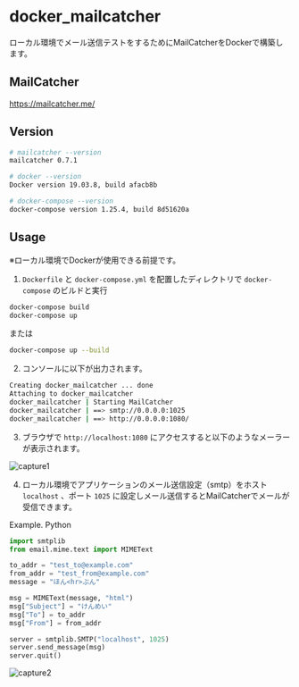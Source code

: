 # docker_mailcatcher
ローカル環境でメール送信テストをするためにMailCatcherをDockerで構築します。

## MailCatcher
https://mailcatcher.me/

## Version
```bash
# mailcatcher --version
mailcatcher 0.7.1

# docker --version
Docker version 19.03.8, build afacb8b

# docker-compose --version
docker-compose version 1.25.4, build 8d51620a
```

## Usage
※ローカル環境でDockerが使用できる前提です。

1. `Dockerfile` と `docker-compose.yml` を配置したディレクトリで `docker-compose` のビルドと実行
```bash
docker-compose build
docker-compose up
```
または
```bash
docker-compose up --build
```

2. コンソールに以下が出力されます。
```bash
Creating docker_mailcatcher ... done
Attaching to docker_mailcatcher
docker_mailcatcher | Starting MailCatcher
docker_mailcatcher | ==> smtp://0.0.0.0:1025
docker_mailcatcher | ==> http://0.0.0.0:1080/
```

3. ブラウザで `http://localhost:1080` にアクセスすると以下のようなメーラーが表示されます。

![capture1](https://github.com/sakasa/docker_mailcatcher/blob/master/capture1.png)

4. ローカル環境でアプリケーションのメール送信設定（smtp）をホスト `localhost` 、ポート `1025` に設定しメール送信するとMailCatcherでメールが受信できます。

Example. Python
```python
import smtplib
from email.mime.text import MIMEText

to_addr = "test_to@example.com"
from_addr = "test_from@example.com"
message = "ほん<hr>ぶん"

msg = MIMEText(message, "html")
msg["Subject"] = "けんめい"
msg["To"] = to_addr
msg["From"] = from_addr

server = smtplib.SMTP("localhost", 1025)
server.send_message(msg)
server.quit()
```

![capture2](https://github.com/sakasa/docker_mailcatcher/blob/master/capture2.png)




